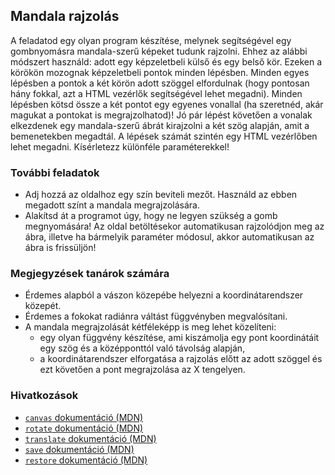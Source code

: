 ## Mandala rajzolás

A feladatod egy olyan program készítése, melynek segítségével egy gombnyomásra mandala-szerű képeket tudunk rajzolni. Ehhez az alábbi módszert használd: adott egy képzeletbeli külső és egy belső kör. Ezeken a körökön mozognak képzeletbeli pontok minden lépésben. Minden egyes lépésben a pontok a két körön adott szöggel elfordulnak (hogy pontosan hány fokkal, azt a HTML vezérlők segítségével lehet megadni). Minden lépésben kötsd össze a két pontot egy egyenes vonallal (ha szeretnéd, akár magukat a pontokat is megrajzolhatod)! Jó pár lépést követően a vonalak elkezdenek egy mandala-szerű ábrát kirajzolni a két szög alapján, amit a bemenetekben megadtál. A lépések számát szintén egy HTML vezérlőben lehet megadni. Kísérletezz különféle paraméterekkel!

### További feladatok

- Adj hozzá az oldalhoz egy szín beviteli mezőt. Használd az ebben megadott színt a mandala megrajzolására.
- Alakítsd át a programot úgy, hogy ne legyen szükség a gomb megnyomására! Az oldal betöltésekor automatikusan rajzolódjon meg az ábra, illetve ha bármelyik paraméter módosul, akkor automatikusan az ábra is frissüljön!

### Megjegyzések tanárok számára

- Érdemes alapból a vászon közepébe helyezni a koordinátarendszer közepét.
- Érdemes a fokokat radiánra váltást függvényben megvalósítani.
- A mandala megrajzolását kétféleképp is meg lehet közelíteni: 
  - egy olyan függvény készítése, ami kiszámolja egy pont koordinátáit egy szög és a középponttól való távolság alapján,
  - a koordinátarendszer elforgatása a rajzolás előtt az adott szöggel és ezt követően a pont megrajzolása az X tengelyen.

### Hivatkozások

- [`canvas` dokumentáció (MDN)][1]
- [`rotate` dokumentáció (MDN)][2]
- [`translate` dokumentáció (MDN)][3]
- [`save` dokumentáció (MDN)][4]
- [`restore` dokumentáció (MDN)][5]

[1]: https://developer.mozilla.org/en-US/docs/Web/API/CanvasRenderingContext2D
[2]: https://developer.mozilla.org/en-US/docs/Web/API/CanvasRenderingContext2D/rotate
[3]: https://developer.mozilla.org/en-US/docs/Web/API/CanvasRenderingContext2D/translate
[4]: https://developer.mozilla.org/en-US/docs/Web/API/CanvasRenderingContext2D/save
[5]: https://developer.mozilla.org/en-US/docs/Web/API/CanvasRenderingContext2D/restore
